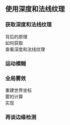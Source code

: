 ## 使用深度和法线纹理  

### 获取深度和法线纹理  
背后的原理  
如何获取  
查看深度和法线纹理  

### 运动模糊  

### 全局雾效  
重建世界坐标  
雾的计算  
实现  

### 再谈边缘检测  


